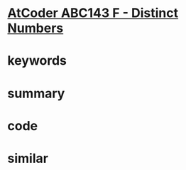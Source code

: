 # [AtCoder ABC143 F - Distinct Numbers](https://atcoder.jp/contests/abc143/tasks/abc143_f)


# keywords 


# summary


# code 


# similar